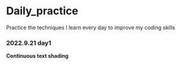 # Daily_practice
Practice the techniques I learn every day to improve my coding skills
### 2022.9.21 day1
**Continuous text shading**
